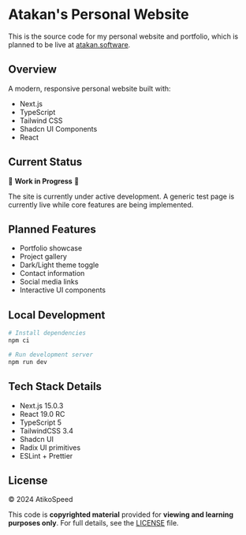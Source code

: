 # Atakan's Personal Website

This is the source code for my personal website and portfolio, which is planned to be live at [atakan.software](https://atakan.software).

## Overview

A modern, responsive personal website built with:

- Next.js
- TypeScript
- Tailwind CSS
- Shadcn UI Components
- React

## Current Status

🚧 **Work in Progress** 🚧

The site is currently under active development. A generic test page is currently live while core features are being implemented.

## Planned Features

- Portfolio showcase
- Project gallery
- Dark/Light theme toggle
- Contact information
- Social media links
- Interactive UI components

## Local Development

```bash
# Install dependencies
npm ci

# Run development server
npm run dev
```

## Tech Stack Details

- Next.js 15.0.3
- React 19.0 RC
- TypeScript 5
- TailwindCSS 3.4
- Shadcn UI
- Radix UI primitives
- ESLint + Prettier

## License

© 2024 AtikoSpeed

This code is **copyrighted material** provided for **viewing and learning purposes only**. For full details, see the [LICENSE](./LICENSE) file.
